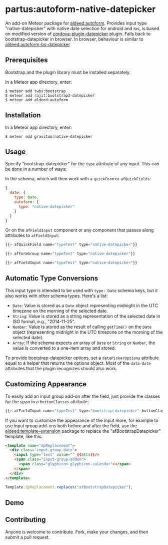 partus:autoform-native-datepicker
=========================

An add-on Meteor package for [aldeed:autoform](https://github.com/aldeed/meteor-autoform). Provides  input type "native-datepicker" with native date selection for android and ios,  is based on modified version of  [cordova-plugin-datepicker](https://github.com/partus/cordova-plugin-datepicker) plugin. Falls back to bootstrap-datepicker in browser. In browser, behaviour is similar to [aldeed:autoform-bs-datepicker](https://github.com/aldeed/meteor-autoform-bs-datepicker) 

## Prerequisites

Bootstrap and the plugin library must be installed separately.

In a Meteor app directory, enter:

```
$ meteor add twbs:bootstrap
$ meteor add rajit:bootstrap3-datepicker
$ meteor add aldeed:autoform
```

## Installation

In a Meteor app directory, enter:

```
$ meteor add gravitum:native-datepicker
```

## Usage

Specify "bootstrap-datepicker" for the `type` attribute of any input. This can be done in a number of ways:

In the schema, which will then work with a `quickForm` or `afQuickFields`:

```js
{
  date: {
    type: Date,
    autoform: {
      type: "native-datepicker"
    }
  }
}
```

Or on the `afFieldInput` component or any component that passes along attributes to `afFieldInput`:

```js
{{> afQuickField name="typeTest" type="native-datepicker"}}

{{> afFormGroup name="typeTest" type="native-datepicker"}}

{{> afFieldInput name="typeTest" type="native-datepicker"}}
```

## Automatic Type Conversions

This input type is intended to be used with `type: Date` schema keys, but it also works with other schema types. Here's a list:

* `Date`: Value is stored as a `Date` object representing midnight in the UTC timezone on the morning of the selected date.
* `String`: Value is stored as a string representation of the selected date in ISO format, e.g., "2014-11-25".
* `Number`: Value is stored as the result of calling `getTime()` on the `Date` object (representing midnight in the UTC timezone on the morning of the selected date).
* `Array`: If the schema expects an array of `Date` or `String` or `Number`, the value is converted to a one-item array and stored.

To provide bootstrap-datepicker options, set a `datePickerOptions` attribute equal to a helper that returns the options object. Most of the `data-date` attributes that the plugin recognizes should also work.

## Customizing Appearance

To easily add an input group add-on after the field, just provide the classes for the span in a `buttonClasses` attribute:

```js
{{> afFieldInput name="typeTest" type="bootstrap-datepicker" buttonClasses="glyphicon glyphicon-calendar"}}
```

If you want to customize the appearance of the input more, for example to use input group add-ons both before and after the field, use the [aldeed:template-extension](https://atmospherejs.com/aldeed/template-extension) package to replace the "afBootstrapDatepicker" template, like this:

```html
<template name="dpReplacement">
  <div class='input-group date'>
    <input type="text" value="" {{atts}}/>
    <span class="input-group-addon">
      <span class="glyphicon glyphicon-calendar"></span>
    </span>
  </div>
</template>
```

```js
Template.dpReplacement.replaces("afBootstrapDatepicker");
```

## Demo

## Contributing

Anyone is welcome to contribute. Fork, make your changes, and then submit a pull request.

